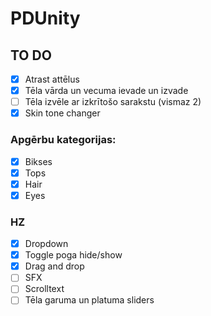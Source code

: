 # PDUnity
## TO DO
- [x] Atrast attēlus
- [x] Tēla vārda un vecuma ievade un izvade
- [ ] Tēla izvēle ar izkrītošo sarakstu (vismaz 2)
- [x] Skin tone changer

### Apgērbu kategorijas:
- [x] Bikses
- [x] Tops
- [x] Hair
- [x] Eyes
### HZ
- [x] Dropdown    
- [x] Toggle poga hide/show
- [x] Drag and drop
- [ ] SFX
- [ ] Scrolltext
- [ ] Tēla garuma un platuma sliders

